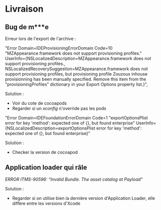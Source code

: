 # Livraison

## Bug de m***e

Erreur lors de l'export de l'archive :


"Error Domain=IDEProvisioningErrorDomain Code=10 \"MZAppearance.framework does not support provisioning profiles.\" UserInfo={NSLocalizedDescription=MZAppearance.framework does not support provisioning profiles., NSLocalizedRecoverySuggestion=MZAppearance.framework does not support provisioning profiles, but provisioning profile Zouzous inhouse provisionning has been manually specified. Remove this item from the \"provisioningProfiles\" dictionary in your Export Options property list.}",

Solution :
  * Voir du cote de cocoapods
  * Regarder si un *xconfig* n'override pas les pods


"Error Domain=IDEFoundationErrorDomain Code=1 "exportOptionsPlist error for key 'method': expected one of {}, but found enterprise" UserInfo={NSLocalizedDescription=exportOptionsPlist error for key 'method': expected one of {}, but found enterprise}"

Solution :
  * Checker la version de cocoapod

## Application loader qui râle

*ERROR ITMS-90596: “Invalid Bundle. The asset catalog at Payload”*

Solution :
 * Regarder si on utilise bien la dernière version d'Application Loader, elle diffère entre les versions d'Xcode
